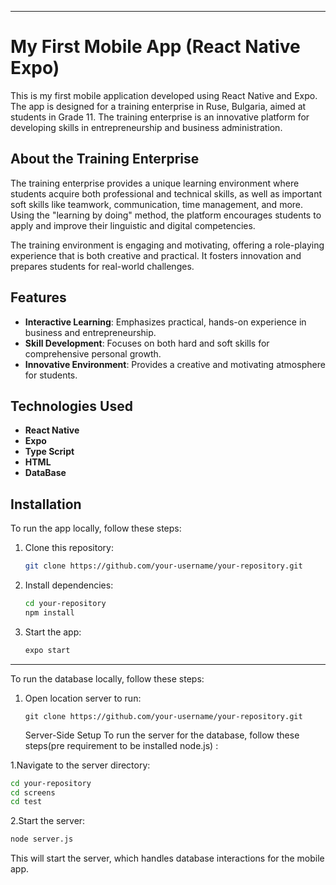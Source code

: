 
---

# My First Mobile App (React Native Expo)

This is my first mobile application developed using React Native and Expo. The app is designed for a training enterprise in Ruse, Bulgaria, aimed at students in Grade 11. The training enterprise is an innovative platform for developing skills in entrepreneurship and business administration.

## About the Training Enterprise

The training enterprise provides a unique learning environment where students acquire both professional and technical skills, as well as important soft skills like teamwork, communication, time management, and more. Using the "learning by doing" method, the platform encourages students to apply and improve their linguistic and digital competencies.

The training environment is engaging and motivating, offering a role-playing experience that is both creative and practical. It fosters innovation and prepares students for real-world challenges.

## Features

- **Interactive Learning**: Emphasizes practical, hands-on experience in business and entrepreneurship.
- **Skill Development**: Focuses on both hard and soft skills for comprehensive personal growth.
- **Innovative Environment**: Provides a creative and motivating atmosphere for students.

## Technologies Used

- **React Native**
- **Expo**
- **Type Script**
- **HTML**
- **DataBase**

## Installation

To run the app locally, follow these steps:

1. Clone this repository:
   ```bash
   git clone https://github.com/your-username/your-repository.git
   ```

2. Install dependencies:
   ```bash
   cd your-repository
   npm install
   ```

3. Start the app:
   ```bash
   expo start
   ```

---

To run the database locally, follow these steps:
1. Open location server to run:
   ```cd responsary
   git clone https://github.com/your-username/your-repository.git
   ```





   Server-Side Setup
To run the server for the database, follow these steps(pre requirement to be installed node.js) :

1.Navigate to the server directory:

   ```bash
   cd your-repository
   cd screens
   cd test
   ```
2.Start the server:

```bash
node server.js
```

This will start the server, which handles database interactions for the mobile app.

